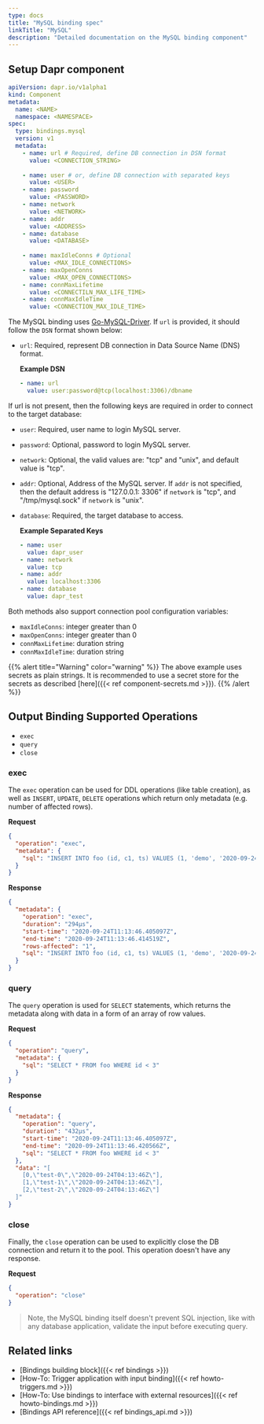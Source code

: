 ```yaml
---
type: docs 
title: "MySQL binding spec"
linkTitle: "MySQL"
description: "Detailed documentation on the MySQL binding component"
---
```


## Setup Dapr component

```yaml
apiVersion: dapr.io/v1alpha1
kind: Component
metadata:
  name: <NAME>
  namespace: <NAMESPACE>
spec:
  type: bindings.mysql
  version: v1
  metadata:
    - name: url # Required, define DB connection in DSN format
      value: <CONNECTION_STRING>
      
    - name: user # or, define DB connection with separated keys
      value: <USER>
    - name: password
      value: <PASSWORD>
    - name: network
      value: <NETWORK>
    - name: addr
      value: <ADDRESS>
    - name: database
      value: <DATABASE>
      
    - name: maxIdleConns # Optional
      value: <MAX_IDLE_CONNECTIONS>
    - name: maxOpenConns
      value: <MAX_OPEN_CONNECTIONS>
    - name: connMaxLifetime
      value: <CONNECTILN_MAX_LIFE_TIME>
    - name: connMaxIdleTime
      value: <CONNECTION_MAX_IDLE_TIME>
```

The MySQL binding uses [Go-MySQL-Driver](https://github.com/go-sql-driver/mysql). If `url` is provided, it should follow
the `DSN` format shown below:

- `url`: Required, represent DB connection in Data Source Name (DNS) format.

  **Example DSN**
  
  ```yaml
  - name: url
    value: user:password@tcp(localhost:3306)/dbname
  ```

If url is not present, then the following keys are required in order to connect to the target database:

- `user`: Required, user name to login MySQL server.
- `password`: Optional, password to login MySQL server.
- `network`: Optional, the valid values are: "tcp" and "unix", and default value is "tcp".
- `addr`: Optional, Address of the MySQL server. If `addr` is not specified, then the default address is "127.0.0.1:
  3306" if `network` is "tcp", and "/tmp/mysql.sock" if `network` is "unix".
- `database`: Required, the target database to access.

  **Example Separated Keys**

  ```yaml
  - name: user 
    value: dapr_user
  - name: network
    value: tcp
  - name: addr
    value: localhost:3306
  - name: database
    value: dapr_test
  ```

Both methods also support connection pool configuration variables:

- `maxIdleConns`: integer greater than 0
- `maxOpenConns`: integer greater than 0
- `connMaxLifetime`: duration string
- `connMaxIdleTime`: duration string

{{% alert title="Warning" color="warning" %}} The above example uses secrets as plain strings. It is recommended to use
a secret store for the secrets as described [here]({{< ref component-secrets.md >}}). {{% /alert %}}

## Output Binding Supported Operations

- `exec`
- `query`
- `close`

### exec

The `exec` operation can be used for DDL operations (like table creation), as well as `INSERT`, `UPDATE`, `DELETE`
operations which return only metadata (e.g. number of affected rows).

**Request**

```json
{
  "operation": "exec",
  "metadata": {
    "sql": "INSERT INTO foo (id, c1, ts) VALUES (1, 'demo', '2020-09-24T11:45:05Z07:00')"
  }
}
```

**Response**

```json
{
  "metadata": {
    "operation": "exec",
    "duration": "294µs",
    "start-time": "2020-09-24T11:13:46.405097Z",
    "end-time": "2020-09-24T11:13:46.414519Z",
    "rows-affected": "1",
    "sql": "INSERT INTO foo (id, c1, ts) VALUES (1, 'demo', '2020-09-24T11:45:05Z07:00')"
  }
}
```

### query

The `query` operation is used for `SELECT` statements, which returns the metadata along with data in a form of an array
of row values.

**Request**

```json
{
  "operation": "query",
  "metadata": {
    "sql": "SELECT * FROM foo WHERE id < 3"
  }
}
```

**Response**

```json
{
  "metadata": {
    "operation": "query",
    "duration": "432µs",
    "start-time": "2020-09-24T11:13:46.405097Z",
    "end-time": "2020-09-24T11:13:46.420566Z",
    "sql": "SELECT * FROM foo WHERE id < 3"
  },
  "data": "[
    [0,\"test-0\",\"2020-09-24T04:13:46Z\"],
    [1,\"test-1\",\"2020-09-24T04:13:46Z\"],
    [2,\"test-2\",\"2020-09-24T04:13:46Z\"]
  ]"
}
```

### close

Finally, the `close` operation can be used to explicitly close the DB connection and return it to the pool. This
operation doesn't have any response.

**Request**

```json
{
  "operation": "close"
}
```

> Note, the MySQL binding itself doesn't prevent SQL injection, like with any database application, validate the input before executing query.

## Related links

- [Bindings building block]({{< ref bindings >}})
- [How-To: Trigger application with input binding]({{< ref howto-triggers.md >}})
- [How-To: Use bindings to interface with external resources]({{< ref howto-bindings.md >}})
- [Bindings API reference]({{< ref bindings_api.md >}})